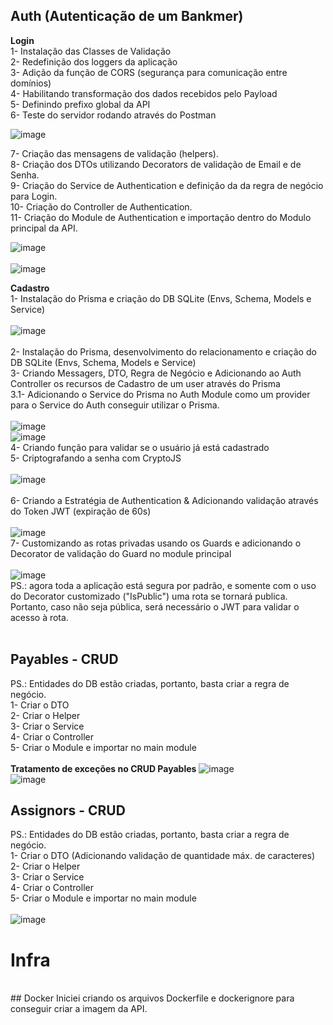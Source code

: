 ## Auth (Autenticação de um Bankmer)

<strong>Login</strong> </br> 
1- Instalação das Classes de Validação </br>
2- Redefinição dos loggers da aplicação </br>
3- Adição da função de CORS (segurança para comunicação entre domínios) </br>
4- Habilitando transformação dos dados recebidos pelo Payload </br>
5- Definindo prefixo global da API </br>
6- Teste do servidor rodando através do Postman </br>

![image](https://user-images.githubusercontent.com/90586912/221385143-8b4bb54c-2449-41ee-9c53-666b5808bc56.png) </br>

7- Criação das mensagens de validação (helpers). </br>
8- Criação dos DTOs utilizando Decorators de validação de Email e de Senha. </br>
9- Criação do Service de Authentication e definição da da regra de negócio para Login. </br>
10- Criação do Controller de Authentication. </br>
11- Criação do Module de Authentication e importação dentro do Modulo principal da API. </br>

![image](https://user-images.githubusercontent.com/90586912/221418106-715b8c75-70ad-4041-ba91-fe82abf61aba.png)
</br> 
</br> 
![image](https://user-images.githubusercontent.com/90586912/221418130-2722f614-0e28-45da-9907-bd5d8af3fbef.png)
</br> 

<strong>Cadastro</strong> </br> 
1- Instalação do Prisma e criação do DB SQLite (Envs, Schema, Models e Service) </br>
</br> 
![image](https://user-images.githubusercontent.com/90586912/221434463-18f443d6-2def-4cdd-822d-dafb8fe2a1fb.png) </br> 
</br> 
2- Instalação do Prisma, desenvolvimento do relacionamento e criação do DB SQLite (Envs, Schema, Models e Service) </br>
3- Criando Messagers, DTO, Regra de Negócio e Adicionando ao Auth Controller os recursos de Cadastro de um user através do Prisma </br>
3.1- Adicionando o Service do Prisma no Auth Module como um provider para o Service do Auth conseguir utilizar o Prisma. </br>
</br>
![image](https://user-images.githubusercontent.com/90586912/221436166-82ead0bd-f20f-49cc-91fe-ac2db6e85ec3.png)
</br>
![image](https://user-images.githubusercontent.com/90586912/221436501-f90a74cf-4797-402b-b819-9621d5f305d8.png)
</br>
4- Criando função para validar se o usuário já está cadastrado </br>
5- Criptografando a senha com CryptoJS </br>
</br>
![image](https://user-images.githubusercontent.com/90586912/221438054-ed9a7894-a15c-479f-b4f2-1d66cb6cc493.png) </br>
</br>
6- Criando a Estratégia de Authentication & Adicionando validação através do Token JWT (expiração de 60s) </br>
</br>
![image](https://user-images.githubusercontent.com/90586912/221452894-01854b34-958d-419b-8da5-92158bc34b5c.png)
</br>
7- Customizando as rotas privadas usando os Guards e adicionando o Decorator de validação do Guard no module principal </br>
</br>
![image](https://user-images.githubusercontent.com/90586912/221457257-abfc61c3-e266-4d67-bc9e-487a888ad8eb.png)
</br>
PS.: agora toda a aplicação está segura por padrão, e somente com o uso do Decorator customizado ("IsPublic") uma rota se tornará publica. Portanto, caso não seja pública, será necessário o JWT para validar o acesso à rota. </br>
</br>

## Payables - CRUD
PS.: Entidades do DB estão criadas, portanto, basta criar a regra de negócio. </br>
1- Criar o DTO </br>
2- Criar o Helper </br>
3- Criar o Service  </br>
4- Criar o Controller </br>
5- Criar o Module e importar no main module </br>
</br>
<strong>Tratamento de exceções no CRUD Payables</strong>
![image](https://user-images.githubusercontent.com/90586912/221611768-1e37b48d-e55c-4536-8176-d7d7ae662f77.png)
</br>
![image](https://user-images.githubusercontent.com/90586912/221621231-bff5f5fb-6291-41db-a8e0-8d42c3dcae20.png)
</br>

## Assignors - CRUD
PS.: Entidades do DB estão criadas, portanto, basta criar a regra de negócio. </br>
1- Criar o DTO (Adicionando validação de quantidade máx. de caracteres) </br>
2- Criar o Helper </br>
3- Criar o Service  </br>
4- Criar o Controller </br>
5- Criar o Module e importar no main module </br>
</br>
![image](https://user-images.githubusercontent.com/90586912/221621498-30a77b56-f8af-4a78-9ea5-d7de78659842.png)
</br>

<h1>Infra</h1>
</br>
## Docker
Iniciei criando os arquivos Dockerfile e dockerignore para conseguir criar a imagem da API.







